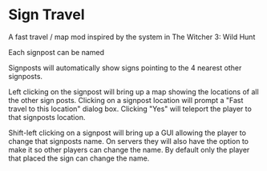 # Sign Travel
A fast travel / map mod inspired by the system in The Witcher 3: Wild Hunt

Each signpost can be named

Signposts will automatically show signs pointing to the 4 nearest other signposts.

Left clicking on the signpost will bring up a map showing the locations of all the other sign posts. Clicking on a signpost location will prompt a "Fast travel to this location" dialog box. Clicking "Yes" will teleport the player to that signposts location.

Shift-left clicking on a signpost will bring up a GUI allowing the player to change that signposts name. On servers they will also have the option to make it so other players can change the name. By default only the player that placed the sign can change the name.